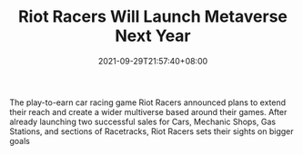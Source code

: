 ﻿---
title: "Riot Racers Will Launch Metaverse Next Year"
date: 2021-09-29T21:57:40+08:00
lastmod: 2021-09-29T16:45:40+08:00
draft: false
authors: ["Murray"]
description: "The play-to-earn car racing game Riot Racers announced plans to extend their reach and create a wider multiverse based around their games. After already launching two successful sales for Cars, Mechanic Shops, Gas Stations, and sections of Racetracks, Riot Racers sets their sights on bigger goals"
featuredImage: "riot-racers-will-launch-metaverse-next-year.png"
tags: ["Virtual World","Play to Earn"]
categories: ["news"]
news: ["Virtual World"]
weight: 
lightgallery: true
pinned: false
recommend: false
recommend1: false
---

The play-to-earn car racing game Riot Racers announced plans to extend their reach and create a wider multiverse based around their games. After already launching two successful sales for Cars, Mechanic Shops, Gas Stations, and sections of Racetracks, Riot Racers sets their sights on bigger goals

<!--more-->

